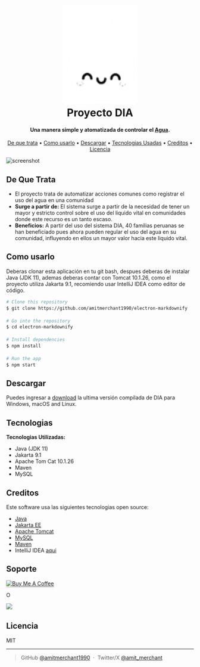 <h1 align="center">
  <br>
  <a href="#"><img src="https://github.com/LuisErnesto1234/ProyectoDIA/blob/main/src/main/webapp/imagenes/logoDIA.png" alt="DIA" width="200"></a>
  <br>
  Proyecto DIA
  <br>
</h1>

<h4 align="center">Una manera simple y atomatizada de controlar el <a href="#">Agua</a>.</h4>

<p align="center">
  <a href="#de-que-trata">De que trata</a> •
  <a href="#como-usarlo">Como usarlo</a> •
  <a href="#descargar">Descargar</a> •
  <a href="#tecnologias">Tecnologias Usadas</a> •
  <a href="#creditos">Creditos</a> •
  <a href="#licencia">Licencia</a>
</p>

![screenshot](https://raw.githubusercontent.com/amitmerchant1990/electron-markdownify/master/app/img/markdownify.gif)

## De Que Trata

* El proyecto trata de automatizar acciones comunes como registrar el uso del agua en una comunidad
* <b>Surge a partir de:</b>
  El sistema surge a partir de la necesidad de tener un mayor y estricto control sobre el uso del liquido vital en comunidades
  donde este recurso es un tanto escaso.
* <b>Beneficios:</b>
  A partir del uso del sistema DIA, 40 familias peruanas se han beneficiado pues ahora pueden regular el uso del agua en
  su comunidad, influyendo en ellos un mayor valor hacia este liquido vital.
  

## Como usarlo

Deberas clonar esta aplicación en tu git bash, despues deberas de instalar Java (JDK 11), ademas deberas contar con Tomcat 10.1.26,
como el proyecto utiliza Jakarta 9.1, recomiendo usar IntelliJ IDEA como editor de código.

```bash
# Clone this repository
$ git clone https://github.com/amitmerchant1990/electron-markdownify

# Go into the repository
$ cd electron-markdownify

# Install dependencies
$ npm install

# Run the app
$ npm start
```

## Descargar

Puedes ingresar a [download](https://github.com/amitmerchant1990/electron-markdownify/releases/tag/v1.2.0) la ultima versión compilada de DIA para Windows, macOS and Linux.


## Tecnologias

<b>Tecnologias Utilizadas:</b>
<ul>
	<li>Java (JDK 11)</li>
	<li>Jakarta 9.1</li>
	<li>Apache Tom Cat 10.1.26</li>
	<li>Maven</li>
	<li>MySQL</li>
</ul>

## Creditos

Este software usa las siguientes tecnologias open source:

- [Java](https://www.java.com/)
- [Jakarta EE](https://jakarta.ee/)
- [Apache Tomcat](https://tomcat.apache.org/)
- [MySQL](https://www.mysql.com/)
- [Maven](https://maven.apache.org/)
- IntelliJ IDEA [aqui](https://www.jetbrains.com/idea/)

## Soporte

<a href="https://buymeacoffee.com/amitmerchant" target="_blank"><img src="https://www.buymeacoffee.com/assets/img/custom_images/purple_img.png" alt="Buy Me A Coffee" style="height: 41px !important;width: 174px !important;box-shadow: 0px 3px 2px 0px rgba(190, 190, 190, 0.5) !important;-webkit-box-shadow: 0px 3px 2px 0px rgba(190, 190, 190, 0.5) !important;" ></a>

<p>O</p> 

<a href="https://www.patreon.com/amitmerchant">
	<img src="https://c5.patreon.com/external/logo/become_a_patron_button@2x.png" width="160">
</a>

## Licencia

MIT

---

> GitHub [@amitmerchant1990](https://github.com/LuisErnesto1234) &nbsp;&middot;&nbsp;
> Twitter/X [@amit_merchant](https://x.com/ErnestoDaz17css)

